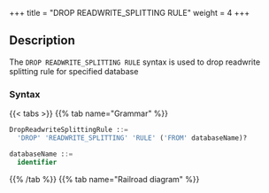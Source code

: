 +++
title = "DROP READWRITE_SPLITTING RULE"
weight = 4
+++

## Description

The `DROP READWRITE_SPLITTING RULE` syntax is used to drop readwrite splitting rule for specified database

### Syntax

{{< tabs >}}
{{% tab name="Grammar" %}}
```sql
DropReadwriteSplittingRule ::=
  'DROP' 'READWRITE_SPLITTING' 'RULE' ('FROM' databaseName)?

databaseName ::=
  identifier
```
{{% /tab %}}
{{% tab name="Railroad diagram" %}}
<iframe frameborder="0" name="diagram" id="diagram" width="100%" height="100%"></iframe>
{{% /tab %}}
{{< /tabs >}}

### Supplement

- When `databaseName` is not specified, the default is the currently used `DATABASE`. If `DATABASE` is not used, `No database selected` will be prompted.

### Example

- Drop readwrite splitting rule for specified database

```sql
DROP READWRITE_SPLITTING RULE ms_group_1 FROM test1;
```

- Drop readwrite splitting rule for current database

```sql
DROP READWRITE_SPLITTING RULE ms_group_1;
```

### Reserved word

`DROP`, `READWRITE_SPLITTING`, `RULE`

### Related links

- [Reserved word](/en/reference/distsql/syntax/reserved-word/)
